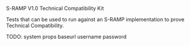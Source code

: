 S-RAMP V1.0 Technical Compatibility Kit

Tests that can be used to run against an S-RAMP implementation to prove Technical Compatibility.

TODO: system props
baseurl
username
password
